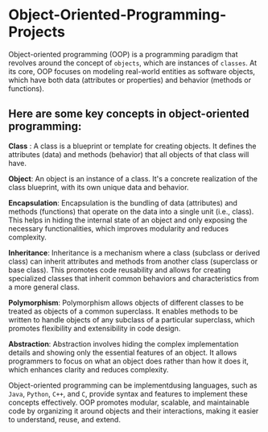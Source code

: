 # Object-Oriented-Programming-Projects
Object-oriented programming (OOP) is a programming paradigm that revolves around the concept of `objects`, which are instances of `classes`. At its core, OOP focuses on modeling real-world entities as software objects, which have both data (attributes or properties) and behavior (methods or functions).

## Here are some key concepts in object-oriented programming:

**Class**  :   A class is a blueprint or template for creating objects. It defines the attributes (data) and methods (behavior) that all objects of that class will have.


**Object**: An object is an instance of a class. It's a concrete realization of the class blueprint, with its own unique data and behavior.

**Encapsulation**: Encapsulation is the bundling of data (attributes) and methods (functions) that operate on the data into a single unit (i.e., class). This helps in hiding the internal state of an object and only exposing the necessary functionalities, which improves modularity and reduces complexity.

**Inheritance**: Inheritance is a mechanism where a class (subclass or derived class) can inherit attributes and methods from another class (superclass or base class). This promotes code reusability and allows for creating specialized classes that inherit common behaviors and characteristics from a more general class.

**Polymorphism**: Polymorphism allows objects of different classes to be treated as objects of a common superclass. It enables methods to be written to handle objects of any subclass of a particular superclass, which promotes flexibility and extensibility in code design.

**Abstraction**: Abstraction involves hiding the complex implementation details and showing only the essential features of an object. It allows programmers to focus on what an object does rather than how it does it, which enhances clarity and reduces complexity.

Object-oriented programming can be implementdusing languages, such as `Java`, `Python`, `C++`, and `C`, provide syntax and features to implement these concepts effectively. OOP promotes modular, scalable, and maintainable code by organizing it around objects and their interactions, making it easier to understand, reuse, and extend.





